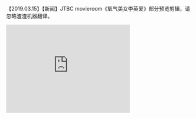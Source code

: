 【2019.03.15】【新闻】JTBC movieroom《氧气美女李英爱》部分预览剪辑，请忽略渣渣机器翻译。
<div class="embed-container">
  <iframe
      src="https://video.h5.weibo.cn/1034:4350608837416852/4350609429869701"
      width="335"
      height="240"
      frameborder="0"
      allowfullscreen="">
  </iframe>
</div>
